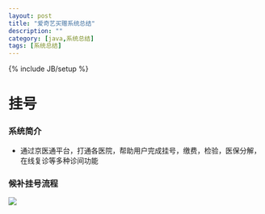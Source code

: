 ```yaml
---
layout: post
title: "爱奇艺买赠系统总结"
description: ""
category: [java,系统总结]
tags: [系统总结]
---
```

{% include JB/setup %}

# 挂号

### 系统简介
* 通过京医通平台，打通各医院，帮助用户完成挂号，缴费，检验，医保分解，在线复诊等多种诊间功能

### 候补挂号流程
![](https://img.picgo.net/2024/06/16/UML-d34a32da799cbfee.jpg)
